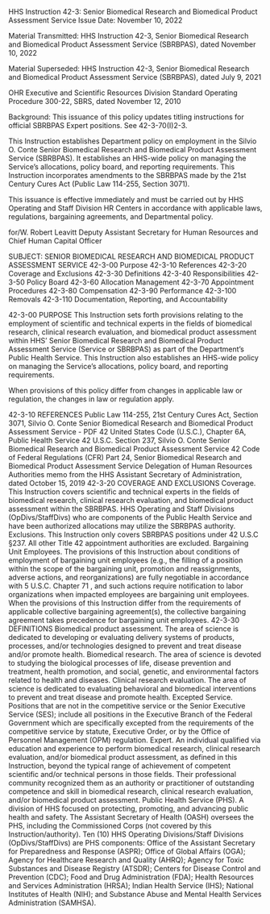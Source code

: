 HHS Instruction 42-3: Senior Biomedical Research and Biomedical Product Assessment Service
Issue Date: November 10, 2022

Material Transmitted:
HHS Instruction 42-3, Senior Biomedical Research and Biomedical Product Assessment Service (SBRBPAS), dated November 10, 2022

Material Superseded:
HHS Instruction 42-3, Senior Biomedical Research and Biomedical Product Assessment Service (SBRBPAS), dated July 9, 2021

OHR Executive and Scientific Resources Division Standard Operating Procedure 300-22, SBRS, dated November 12, 2010

Background:
This issuance of this policy updates titling instructions for official SBRBPAS Expert positions. See 42-3-70(I)2-3.

This Instruction establishes Department policy on employment in the Silvio O. Conte Senior Biomedical Research and Biomedical Product Assessment Service (SBRBPAS). It establishes an HHS-wide policy on managing the Service’s allocations, policy board, and reporting requirements. This Instruction incorporates amendments to the SBRBPAS made by the 21st Century Cures Act (Public Law 114-255, Section 3071).

This issuance is effective immediately and must be carried out by HHS Operating and Staff Division HR Centers in accordance with applicable laws, regulations, bargaining agreements, and Departmental policy.

for/W. Robert Leavitt
Deputy Assistant Secretary for Human Resources and Chief Human Capital Officer

SUBJECT:     SENIOR BIOMEDICAL RESEARCH AND BIOMEDICAL PRODUCT ASSESSMENT SERVICE
42-3-00           Purpose
42-3-10           References
42-3-20           Coverage and Exclusions
42-3-30           Definitions
42-3-40           Responsibilities
42-3-50           Policy Board
42-3-60           Allocation Management
42-3-70           Appointment Procedures
42-3-80           Compensation
42-3-90           Performance
42-3-100         Removals
42-3-110         Documentation, Reporting, and Accountability

42-3-00           PURPOSE
This Instruction sets forth provisions relating to the employment of scientific and technical experts in the fields of biomedical research, clinical research evaluation, and biomedical product assessment within HHS’ Senior Biomedical Research and Biomedical Product Assessment Service (Service or SBRBPAS) as part of the Department’s Public Health Service. This Instruction also establishes an HHS-wide policy on managing the Service’s allocations, policy board, and reporting requirements.

When provisions of this policy differ from changes in applicable law or regulation, the changes in law or regulation apply.

42-3-10           REFERENCES
Public Law 114-255, 21st Century Cures Act, Section 3071, Silvio O. Conte Senior Biomedical Research and Biomedical Product Assessment Service - PDF
42 United States Code (U.S.C.), Chapter 6A, Public Health Service 
42 U.S.C. Section 237, Silvio O. Conte Senior Biomedical Research and Biomedical Product Assessment Service 
42 Code of Federal Regulations (CFR) Part 24, Senior Biomedical Research and Biomedical Product Assessment Service
Delegation of Human Resources Authorities memo from the HHS Assistant Secretary of Administration, dated October 15, 2019
42-3-20           COVERAGE AND EXCLUSIONS
Coverage. This Instruction covers scientific and technical experts in the fields of biomedical research, clinical research evaluation, and biomedical product assessment within the SBRBPAS. HHS Operating and Staff Divisions (OpDivs/StaffDivs) who are components of the Public Health Service and have been authorized allocations may utilize the SBRBPAS authority.
Exclusions. This Instruction only covers SBRBPAS positions under 42 U.S.C §237. All other Title 42 appointment authorities are excluded.
Bargaining Unit Employees. The provisions of this Instruction about conditions of employment of bargaining unit employees (e.g., the filling of a position within the scope of the bargaining unit, promotion and reassignments, adverse actions, and reorganizations) are fully negotiable in accordance with 5 U.S.C. Chapter 71 , and such actions require notification to labor organizations when impacted employees are bargaining unit employees. When the provisions of this Instruction differ from the requirements of applicable collective bargaining agreement(s), the collective bargaining agreement takes precedence for bargaining unit employees.
42-3-30           DEFINITIONS
Biomedical product assessment. The area of science is dedicated to developing or evaluating delivery systems of products, processes, and/or technologies designed to prevent and treat disease and/or promote health.
Biomedical research. The area of science is devoted to studying the biological processes of life, disease prevention and treatment, health promotion, and social, genetic, and environmental factors related to health and diseases.
Clinical research evaluation. The area of science is dedicated to evaluating behavioral and biomedical interventions to prevent and treat disease and promote health.
Excepted Service. Positions that are not in the competitive service or the Senior Executive Service (SES); include all positions in the Executive Branch of the Federal Government which are specifically excepted from the requirements of the competitive service by statute, Executive Order, or by the Office of Personnel Management (OPM) regulation.
Expert. An individual qualified via education and experience to perform biomedical research, clinical research evaluation, and/or biomedical product assessment, as defined in this Instruction, beyond the typical range of achievement of competent scientific and/or technical persons in those fields. Their professional community recognized them as an authority or practitioner of outstanding competence and skill in biomedical research, clinical research evaluation, and/or biomedical product assessment.
Public Health Service (PHS). A division of HHS focused on protecting, promoting, and advancing public health and safety. The Assistant Secretary of Health (OASH) oversees the PHS, including the Commissioned Corps (not covered by this Instruction/authority). Ten (10) HHS Operating Divisions/Staff Divisions (OpDivs/StaffDivs) are PHS components:
Office of the Assistant Secretary for Preparedness and Response (ASPR);
Office of Global Affairs (OGA);
Agency for Healthcare Research and Quality (AHRQ);
Agency for Toxic Substances and Disease Registry (ATSDR);
Centers for Disease Control and Prevention (CDC);
Food and Drug Administration (FDA);
Health Resources and Services Administration (HRSA);
Indian Health Service (IHS);
National Institutes of Health (NIH); and
Substance Abuse and Mental Health Services Administration (SAMHSA).
